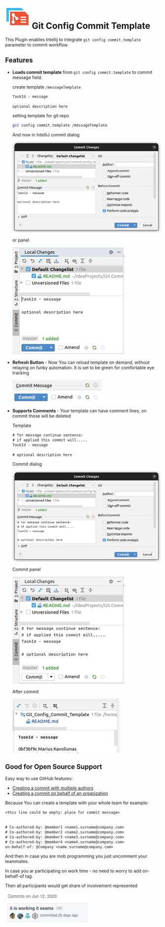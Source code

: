 # ![Git Config Commit Template](src/main/resources/META-INF/pluginIcon.svg) Git Config Commit Template

This Plugin enables Intellij to integrate `git config commit.template` parameter to commit workflow.

## Features

* **Loads commit template** from `git config commit.template` to commit message field.

    create template `/messageTemplate`
    ```
    TaskId - message
       
    optional description here    
    ```
    setting template for git repo
    ```bash
    git config commit.template /messageTemplate
    ```
    And now in IntelliJ commit dialog
    
    ![Commit Dialog With Loaded Template](.github/readme/commit-dialog-with-template.png)
   
    or panel

    ![Commit Panel With Loaded Template](.github/readme/commit-panel-with-template.png)

* **Refresh Button** - Now You can reload template on demand, without relaying on funky automation. It is set to be green for comfortable eye tracking

    ![Commit Panel With Loaded Template](.github/readme/commit-dialog-refresh-button.png)
    ![Commit Panel With Loaded Template](.github/readme/commit-panel-refresh-button.png)
 
* **Supports Comments** - Your template can have comment lines, on commit those will be deleted

    Template
    ```
    # for message continue sentence: 
    # if applied this commit will.....
    TaskId - message
    
    # optional description here 
    ```
  
    Commit dialog
    
    ![Commit Dialog With Comments](.github/readme/commit-dialog-with-comments.png)

    Commit panel

    ![Commit Panel With Comments](.github/readme/commit-panel-with-comments.png)
    
    After commit
    
    ![Commit Message Log](.github/readme/commit-message-log.png)
    

## Good for Open Source Support

Easy way to use GitHub features:
* [Creating a commit with multiple authors](https://docs.github.com/en/github/committing-changes-to-your-project/creating-a-commit-with-multiple-authors)
* [Creating a commit on behalf of an organization](https://docs.github.com/en/github/committing-changes-to-your-project/creating-a-commit-on-behalf-of-an-organization)

Because You can create a template with your whole team for example:
```
<this line could be empty: place for commit message>


# Co-authored-by: @member1 <name1.surname@company.com>
# Co-authored-by: @member2 <name2.surname@company.com>
# Co-authored-by: @member3 <name3.surname@company.com>
# Co-authored-by: @member4 <name4.surname@company.com>
on-behalf-of: @Company <name.surname@company.com>
```

And then in case you are mob programming you just uncomment your teammates.

In case you ar participating on work time - no need to worry to add on-behalf-of tag.

Then all participants would get share of involvement represented

![Shared Participation](.github/readme/shared-participation.png)